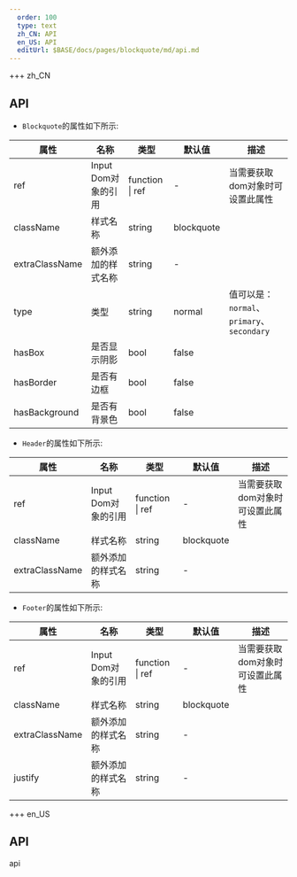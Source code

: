 ```yaml
---   
  order: 100
  type: text
  zh_CN: API
  en_US: API
  editUrl: $BASE/docs/pages/blockquote/md/api.md
---      
```


+++  zh_CN
## API   
   
* <Code type="normal">Blockquote</Code>的属性如下所示:

| 属性 | 名称 | 类型 | 默认值 | 描述 |
| --- | --- | --- | --- | --- |
| ref | Input Dom对象的引用 | function \| ref | - | 当需要获取dom对象时可设置此属性 |
| className | 样式名称 | string | blockquote |  |
| extraClassName | 额外添加的样式名称 | string | - |  |
| type | 类型 | string | normal | 值可以是：<Code>normal</Code>、<Code>primary</Code>、 <Code>secondary</Code> |
| hasBox | 是否显示阴影 | bool | false |  |
| hasBorder | 是否有边框 | bool | false |  |
| hasBackground | 是否有背景色 | bool | false |  |
   
* <Code type="normal">Header</Code>的属性如下所示:

| 属性 | 名称 | 类型 | 默认值 | 描述 |
| --- | --- | --- | --- | --- |
| ref | Input Dom对象的引用 | function \| ref | - | 当需要获取dom对象时可设置此属性 |
| className | 样式名称 | string | blockquote |  |
| extraClassName | 额外添加的样式名称 | string | - |  |
   
* <Code type="normal">Footer</Code>的属性如下所示:

| 属性 | 名称 | 类型 | 默认值 | 描述 |
| --- | --- | --- | --- | --- |
| ref | Input Dom对象的引用 | function \| ref | - | 当需要获取dom对象时可设置此属性 |
| className | 样式名称 | string | blockquote |  |
| extraClassName | 额外添加的样式名称 | string | - |  |
| justify | 额外添加的样式名称 | string | - |  |

+++ en_US

## API
api
